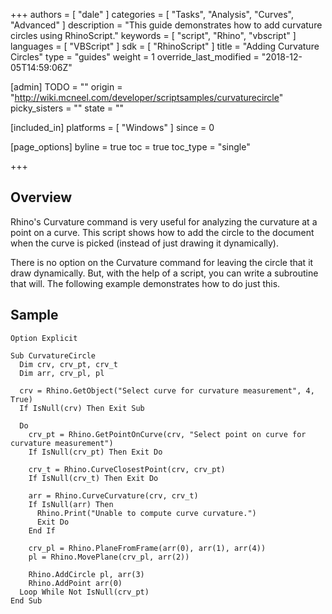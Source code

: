 +++
authors = [ "dale" ]
categories = [ "Tasks", "Analysis", "Curves", "Advanced" ]
description = "This guide demonstrates how to add curvature circles using RhinoScript."
keywords = [ "script", "Rhino", "vbscript" ]
languages = [ "VBScript" ]
sdk = [ "RhinoScript" ]
title = "Adding Curvature Circles"
type = "guides"
weight = 1
override_last_modified = "2018-12-05T14:59:06Z"

[admin]
TODO = ""
origin = "http://wiki.mcneel.com/developer/scriptsamples/curvaturecircle"
picky_sisters = ""
state = ""

[included_in]
platforms = [ "Windows" ]
since = 0

[page_options]
byline = true
toc = true
toc_type = "single"

+++

 
## Overview

Rhino's Curvature command is very useful for analyzing the curvature at a point on a curve.  This script shows how to add the circle to the document when the curve is picked (instead of just drawing it dynamically).

There is no option on the Curvature command for leaving the circle that it draw dynamically. But, with the help of a script, you can write a subroutine that will. The following example demonstrates how to do just this.

## Sample

```vbnet
Option Explicit

Sub CurvatureCircle
  Dim crv, crv_pt, crv_t
  Dim arr, crv_pl, pl

  crv = Rhino.GetObject("Select curve for curvature measurement", 4, True)
  If IsNull(crv) Then Exit Sub

  Do    
    crv_pt = Rhino.GetPointOnCurve(crv, "Select point on curve for curvature measurement")
    If IsNull(crv_pt) Then Exit Do

    crv_t = Rhino.CurveClosestPoint(crv, crv_pt)
    If IsNull(crv_t) Then Exit Do

    arr = Rhino.CurveCurvature(crv, crv_t)
    If IsNull(arr) Then
      Rhino.Print("Unable to compute curve curvature.")
      Exit Do
    End If

    crv_pl = Rhino.PlaneFromFrame(arr(0), arr(1), arr(4))
    pl = Rhino.MovePlane(crv_pl, arr(2))

    Rhino.AddCircle pl, arr(3)
    Rhino.AddPoint arr(0)
  Loop While Not IsNull(crv_pt)
End Sub
```
